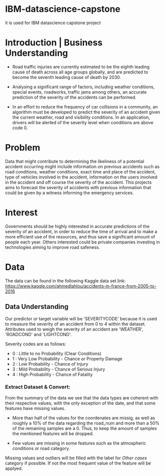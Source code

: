 # IBM-datascience-capstone
it is used for IBM datascience capstone project

# Introduction | Business Understanding
 
* Road traffic injuries are currently estimated to be the eighth leading cause of death across all age groups globally, and are predicted to become the seventh leading cause of death by 2030.

* Analysing a significant range of factors, including weather conditions, special events, roadworks, traffic jams among others, an accurate prediction of the severity of the accidents can be performed.

* In an effort to reduce the frequency of car collisions in a community, an algorithm must be developed to predict the severity of an accident given the current weather, road and visibility conditions. In an application, drivers will be alerted of the severity level when conditions are above code 0.

# Problem

Data that might contribute to determining the likeliness of a potential accident occurring might include information on previous accidents such as road
conditions, weather conditions, exact time and place of the accident, type of vehicles involved in the accident, information on the users involved in the accident
and off course the severity of the accident. This projects aims to forecast the severity of accidents with previous information that could be given by a witness
informing the emergency services.

# Interest

Governments should be highly interested in accurate predictions of the severity of an accident, in order to reduce the time of arrival and to make a more efficient
use of the resources, and thus save a significant amount of people each year. Others interested could be private companies investing in technologies aiming
to improve road safeness.

# Data

The data can be found in the following Kaggle data set.link: https://www.kaggle.com/ahmedlahlou/accidents-in-france-from-2005-to-2016 

## Data Understanding

Our predictor or target variable will be 'SEVERITYCODE' because it is used to measure the severity of an accident from 0 to 4 within the dataset. Attributes used to weigh the severity of an accident are 'WEATHER', 'ROADCOND' and 'LIGHTCOND'.

Severity codes are as follows:
* 0 : Little to no Probability (Clear Conditions)
* 1 : Very Low Probability - Chance or Property Damage
* 2 : Low Probability - Chance of Injury
* 3 : Mild Probability - Chance of Serious Injury
* 4 : High Probability - Chance of Fatality

### Extract Dataset & Convert:

From the summary of the data we see that the data types are coherent with their respective values, with the only exception of the date, and that some features have missing values. 

+ More than half of the values for the coordenates are missig, as well as roughly a 10% of the data regarding the road_num and more than a 50% of the remaining samples are a 0. Thus, to keep the amount of samples the mentioned features will be dropped. 

+ Few values are missing in some features such as the atmospheric conditions or road category.


Missing values and outliers will be filled with the label for *Other cases* category if possible. If not the most frequent value of the feature will be applyed.
